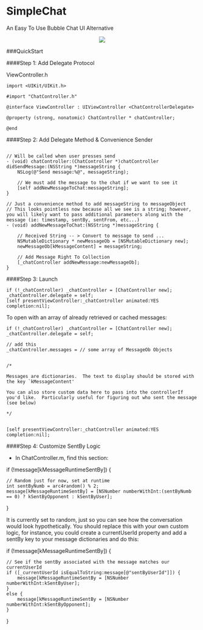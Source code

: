 SimpleChat
==========

An Easy To Use Bubble Chat UI Alternative

<p align="center">
  <img src="http://i.stack.imgur.com/OrRIO.png?raw=true"><img />
</p>


###QuickStart

####Step 1: Add Delegate Protocol

ViewController.h

```ObjC
import <UIKit/UIKit.h>

#import "ChatController.h"

@interface ViewController : UIViewController <ChatControllerDelegate>

@property (strong, nonatomic) ChatController * chatController;

@end
```

####Step 2: Add Delegate Method & Convenience Sender

```ObjC

// Will be called when user presses send
- (void) chatController:(ChatController *)chatController didSendMessage:(NSString *)messageString {
    NSLog(@"Send message:%@", messageString);
    
    // We must add the message to the chat if we want to see it
    [self addNewMessageToChat:messageString];
}

// Just a convenience method to add messageString to messageObject
// This looks pointless now because all we see is a string; however, you will likely want to pass additional parameters along with the message (ie: timestamp, sentBy, sentFrom, etc...)
- (void) addNewMessageToChat:(NSString *)messageString {

    // Received String -- > Convert to message to send ...
    NSMutableDictionary * newMessageOb = [NSMutableDictionary new];
    newMessageOb[kMessageContent] = messageString;
    
    // Add Message Right To Collection
    [_chatController addNewMessage:newMessageOb];
}
```

####Step 3: Launch

```ObjC
if (!_chatController) _chatController = [ChatController new];
_chatController.delegate = self;
[self presentViewController:_chatController animated:YES completion:nil];
```    
    
    
To open with an array of already retrieved or cached messages:

```ObjC
if (!_chatController) _chatController = [ChatController new];
_chatController.delegate = self;

// add this
_chatController.messages = // some array of MessageOb Objects


/*

Messages are dictionaries.  The text to display should be stored with the key `kMessageContent'

You can also store custom data here to pass into the controllerIf you'd like.  Particularly useful for figuring out who sent the message (see below)

*/


[self presentViewController:_chatController animated:YES completion:nil];
```

####Step 4: Customize SentBy Logic

- In ChatController.m, find this section:

if (!message[kMessageRuntimeSentBy]) {
        
    // Random just for now, set at runtime
    int sentByNumb = arc4random() % 2;
    message[kMessageRuntimeSentBy] = [NSNumber numberWithInt:(sentByNumb == 0) ? kSentByOpponent : kSentByUser];

}

It is currently set to random, just so you can see how the conversation would look hypothetically. You should replace this with your own custom logic, for instance, you could create a currentUserId property and add a sentBy key to your message dictionaries and do this:

if (!message[kMessageRuntimeSentBy]) {
        
    // See if the sentBy associated with the message matches our currentUserId
    if ([_currentUserId isEqualToString:message[@"sentByUserId"]]) {
        message[kMessageRuntimeSentBy = [NSNumber numberWithInt:kSentByUser];
    }
    else {
        message[kMessageRuntimeSentBy = [NSNumber numberWithInt:kSentByOpponent];
    }

}


